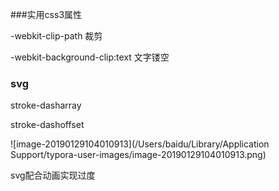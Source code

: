 ###实用css3属性

-webkit-clip-path 裁剪

-webkit-background-clip:text  文字镂空

### svg

stroke-dasharray 

stroke-dashoffset 

![image-20190129104010913](/Users/baidu/Library/Application Support/typora-user-images/image-20190129104010913.png)

svg配合动画实现过度